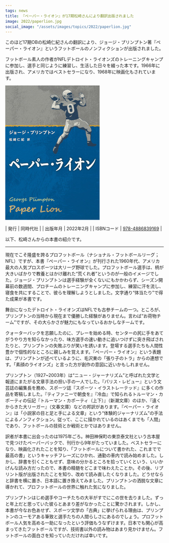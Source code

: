 ```yaml
---
tags: news
title: 『ペーパー・ライオン』が17期松崎さんにより翻訳出版されました
image: 2022/paperlion.jpg
social_image: "/assets/images/topics/2022/paperlion.jpg"
---
```


このほど17期OBの松崎仁紀さんの翻訳により、ジョージ・プリンプトン著『ペーパー・ライオン』というフットボールのノンフィクションが出版されました。

フットボール素人の作者がNFLデトロイト・ライオンズのトレーニングキャンプに参加し、選手と同じように練習し、生活した日々を綴った本です。1966年に出版され、アメリカではベストセラーになり、1968年に映画化もされています。

<img src="/assets/images/topics/2022/paperlion-small.jpg" alt="書籍表紙">

| 発行 | 同時代社 |
| 出版年月 | 2022年2月 |
| ISBNコード | [978-4886839169](https://books.google.co.jp/books?vid=ISBN9784886839169) |

以下、松崎さんからの本書の紹介です。

----------

現在でこそ隆盛を誇るプロフットボール（ナショナル・フットボールリーグ；NFL）ですが、本書『ペーパー・ライオン』が刊行された1960年代、アメリカ最大の人気プロスポーツは大リーグ野球でした。プロフットボール選手は、柄が大きいばかりで教養とはかけ離れた“荒くれ者”というのが一般のイメージでした。ジョージ・プリンプトンは選手経験が全くないにもかかわらず、シーズン開幕前の数週間、プロチームのトレーニングキャンプに参加し、練習に汗を流し、寝食を共にすることで、彼らを理解しようとしました。文字通り“体当たり”で得た成果が本書です。

舞台になったデトロイト・ライオンズはNFLでも古参チームの一つ。ところが、プリンプトンの当時から現在まで優勝した経験がありません。言わば“お荷物チーム”ですが、その大らかさが魅力にもなっているおかしなチームです。

クォーターバックを志願したのに、プレーを始める時、センターの尻に手をあてがうやり方を知らなかったり、味方選手の速い動きに追いつけずに突き飛ばされたりと、プリンプトンの失敗ぶりが笑いを誘います。登場する選手たちも人間性豊かで個性的なところに親しみを覚えます。『ペーパー・ライオン』という表題は、プリンプトンが述べているように、毛沢東の「張り子のトラ」からの連想です。「素顔のライオンズ」と言った方が創作の意図に近いかもしれません。

プリンプトン（1927~2003年）は“ニュー・ジャーナリズム”と呼ばれた文学と報道にまたがる文章手法の担い手の一人でした。『パリス・レビュー』という文芸誌の編集長を務め、スポーツ誌『スポーツ・イラストレーテッド』に多くの作品を寄稿しました。『ティファニーで朝食を』『冷血』で知られるトルーマン・カポーティの伝記『トルーマン・カポーティ（上下）』（新潮文庫）のほか、『遠くからきた大リーガー』（文春文庫）などの邦訳があります。『ペーパー・ライオン』は「小説家の目と足と手による文章」という“体験的ジャーナリズム”の手法によるノンフィクション。従って、ここに描かれているのはあくまでも「人間」であり、フットボールの技術とか戦術とかではありません。

訳者が本書に出会ったのは1975年ごろ。神田神保町の東京泰文社という古本屋で見つけたペーパーバックで、刊行から9年がたっていました。ベストセラーになり、映画化されたことを知り、「フットボールについて書かれた、これまでで最高の書」というキャッチフレーズにひかれ、通勤の車内で読み始めました。しかし、辞書を引くこともせず、意味の分かるところを拾っていくという、いいかげんな読み方だったので、本書の精髄をどこまで味わえたことか。その後、リプリント版が出版されたことを知り、改めて読み直したくなりました。どうせならと辞書を横に置き、日本語に置き換えてみました。プリンプトンの洒脱な文章に導かれて、プロフットボールの世界に触れた気になりました。

プリンプトンはじめ選手やコーチたちの大半がすでにこの世を去りました。ずっと年上だと思っていた彼らとあまり差がなかったことに驚かされます。しかし、本書が今なお色あせず、スポーツ文学の「古典」に挙げられる理由は、プリンプトンのユーモアある筆致と選手たちの人間らしさにあるのでしょう。プロフットボール人気を高める一助になったという評価もうなずけます。日本でも関心が高まってきたフットボールですが、技術書以外の読み物はあまり見かけません。フットボールの面白さを知っていただければ幸いです。
